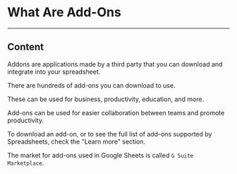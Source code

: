 ﻿---
author: Stefan-Stojanovic

type: normal

category: how to

links:
  - '[G Suite Marketplace](https://gsuite.google.com/marketplace/category/works-with-spreadsheet){marketplace}'

---

# What Are Add-Ons

---
## Content

Addons are applications made by a third party that you can download and integrate into your spreadsheet.

There are hundreds of add-ons you can download to use.

These can be used for business, productivity, education, and more.

Add-ons can be used for easier collaboration between teams and promote productivity.

To download an add-on, or to see the full list of add-ons supported by Spreadsheets, check the "Learn more" section.

The market for add-ons used in Google Sheets is called `G Suite Marketplace`.